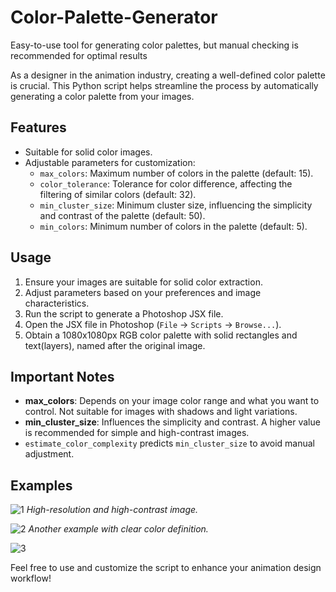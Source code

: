 # Color-Palette-Generator
Easy-to-use tool for generating color palettes, but manual checking is recommended for optimal results

As a designer in the animation industry, creating a well-defined color palette is crucial. 
This Python script helps streamline the process by automatically generating a color palette from your images.

## Features

- Suitable for solid color images.
- Adjustable parameters for customization:
  - `max_colors`: Maximum number of colors in the palette (default: 15).
  - `color_tolerance`: Tolerance for color difference, affecting the filtering of similar colors (default: 32).
  - `min_cluster_size`: Minimum cluster size, influencing the simplicity and contrast of the palette (default: 50).
  - `min_colors`: Minimum number of colors in the palette (default: 5).

## Usage

1. Ensure your images are suitable for solid color extraction.
2. Adjust parameters based on your preferences and image characteristics.
3. Run the script to generate a Photoshop JSX file.
4. Open the JSX file in Photoshop (`File` -> `Scripts` -> `Browse...`).
5. Obtain a 1080x1080px RGB color palette with solid rectangles and text(layers), named after the original image.

## Important Notes

- **max_colors**: Depends on your image color range and what you want to control. Not suitable for images with shadows and light variations.
- **min_cluster_size**: Influences the simplicity and contrast. A higher value is recommended for simple and high-contrast images.
- `estimate_color_complexity` predicts `min_cluster_size` to avoid manual adjustment.

## Examples
![1](https://github.com/ENIACZH/Color-Palette-Generator/assets/129947787/9887c3ff-dceb-4ed6-a481-dbf61b032aa3)
*High-resolution and high-contrast image.*

![2](https://github.com/ENIACZH/Color-Palette-Generator/assets/129947787/feb97410-3c91-4cc8-a9c1-36a31e350f8b)
*Another example with clear color definition.*

![3](https://github.com/ENIACZH/Color-Palette-Generator/assets/129947787/c2802b23-d2d0-44b8-b3d1-7c9ed13a9526)

Feel free to use and customize the script to enhance your animation design workflow!
